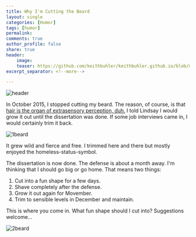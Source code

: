 ```yaml
---
title: Why I'm Cutting the Beard
layout: single
categories: [Humor]
tags: [humor]
permalink: 
comments: true
author_profile: false
share: true
header:
    image: 
    teaser: https://github.com/keithbuhler/keithbuhler.github.io/blob/master/images/beard-gandalf.jpg?raw=true
excerpt_separator: <!--more-->

---
```


![header](http://www.keithbuhler.com/images/keith-beard-4.JPG)

In October 2015, I stopped cutting my beard. The reason, of course, is that [hair is the organ of extrasensory perception, duh.](https://www.sott.net/article/234783-The-Truth-About-Hair-and-Why-Indians-Would-Keep-Their-Hair-Long) I told Lindsay I would grow it out until the dissertation was done. If some job interviews came in, I would certainly trim it back. 

![1beard](http://www.keithbuhler.com/images/keith-beard-2.JPG)

<!--more-->

It grew wild and fierce and free. I trimmed here and there but mostly enjoyed the homeless-status-symbol. 

The dissertation is now done. The defense is about a month away. I'm thinking that I should go big or go home. That means two things: 

1. Cut into a fun shape for a few days.
2. Shave completely after the defense.
3. Grow it out again for Movember. 
4. Trim to sensible levels in December and maintain. 

This is where you come in. What fun shape should I cut into? Suggestions welcome... 

![2beard](http://www.keithbuhler.com/images/keith-beard-3.JPG)
